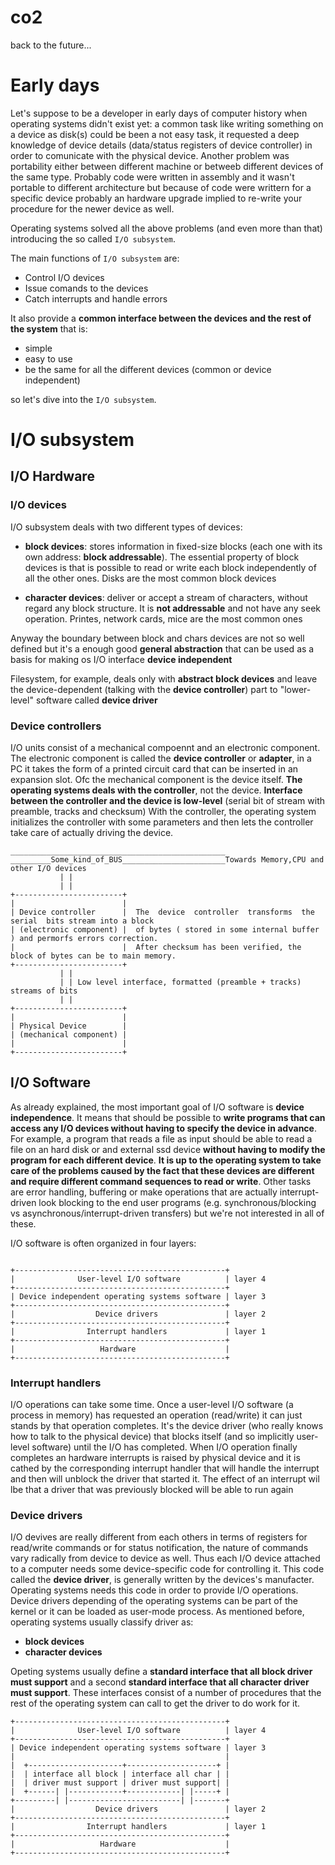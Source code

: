 # co2
back to the future...

# Early days

Let's suppose to be a developer in early days of computer history when operating systems didn't exist yet:
a common task like writing something on a device as disk(s) could be been a not easy task, it requested a deep knowledge
of device details (data/status registers of device controller) in order to comunicate with the physical device. 
Another problem was portability either between different machine or betweeb different devices of the same type.
Probably code were written in assembly and it wasn't portable to different architecture but because of code were
writtern for a specific device probably an hardware upgrade implied to re-write your procedure for the newer device as well.

Operating systems solved all the above problems (and even more than that) introducing the so called `I/O subsystem`.

The main functions of `I/O subsystem` are:

* Control I/O devices
* Issue comands to the devices
* Catch interrupts and handle errors

It also provide a **common interface between the devices and the rest of the system** that is:

* simple
* easy to use
* be the same for all the different devices (common or device independent)

so let's dive into the `I/O subsystem`.

# I/O subsystem

## I/O Hardware

### I/O devices

I/O subsystem deals with two different types of devices:

* **block devices**: stores information in fixed-size blocks (each one with its own address: **block addressable**). The essential property of block devices is that is possible to read or write each block independently of all the other ones. Disks are the most common block devices

* **character devices**: deliver or accept a stream of characters, without regard any block structure. It is **not addressable** and not have any seek operation. Printes, network cards, mice are the most common ones

Anyway the boundary between block and chars devices are not so well defined but it's a enough good **general abstraction** that can be used as a basis for making os I/O interface **device independent**

Filesystem, for example, deals only with **abstract block devices** and leave the device-dependent (talking with the **device controller**) part to "lower-level" software called **device driver**

### Device controllers

I/O units consist of a mechanical compoennt and an electronic component.
The electronic component is called the **device controller** or **adapter**, in a PC it takes the form of a printed circuit card that can be inserted in an expansion slot.
Ofc the mechanical component is the device itself.
**The operating systems deals with the controller**, not the device.
**Interface between the controller and the device is low-level** (serial bit of stream with preamble, tracks and checksum)
With the controller, the operating system initializes the controller with some parameters and then lets the controller take care of actually driving the device.


```
________________________________________________
_________Some_kind_of_BUS_______________________Towards Memory,CPU and other I/O devices
           | |
           | |
+------------------------+
|                        |
| Device controller      |  The  device  controller  transforms  the  serial  bits stream into a block
| (electronic component) |  of bytes ( stored in some internal buffer ) and permorfs errors correction.
|                        |  After checksum has been verified, the block of bytes can be to main memory.
+------------------------+
           | |         
           | | Low level interface, formatted (preamble + tracks) streams of bits
           | |
+------------------------+
|                        |
| Physical Device        |
| (mechanical component) |
|                        |
+------------------------+
```

## I/O Software

As already explained, the most important goal of I/O software is **device independence**. It means that should be possible to **write programs that can access any I/O devices without having to specify the device in advance**. For example, a program that reads a file as input should be able to read a file on an hard disk or and external ssd device **without having to modify the program for each different device**. **It is up to the operating system to take care of the problems caused by the fact that these devices are different and require different command sequences to read or write**.
Other tasks are error handling, buffering or make operations that are actually interrupt-driven look blocking to the end user programs (e.g. synchronous/blocking vs asynchronous/interrupt-driven transfers) but we're not interested in all of these.

I/O software is often organized in four layers:

```

+-----------------------------------------------+
|              User-level I/O software          | layer 4
+-----------------------------------------------+
| Device independent operating systems software | layer 3
+-----------------------------------------------+
|                  Device drivers               | layer 2
+-----------------------------------------------+
|                Interrupt handlers             | layer 1
+-----------------------------------------------+
|                   Hardware                    |
+-----------------------------------------------+

```

### Interrupt handlers

I/O operations can take some time. Once a user-level I/O software (a process in memory) has requested an
operation (read/write) it can just stands by that operation completes. It's the device driver (who really
knows how to talk to the physical device) that blocks itself (and so implicitly user-level software) until 
the I/O has completed. When I/O operation finally completes an hardware interrupts is raised by physical 
device and it is cathed by the corresponding interrupt handler that will handle the interrupt and then will
unblock the driver that started it. The effect of an interrupt wil lbe that a driver that was previously 
blocked will be able to run again

### Device drivers

I/O devives are really different from each others in terms of registers for read/write commands or for status
notification, the nature of commands vary radically from device to device as well.
Thus each I/O device attached to a computer needs some device-specific code for controlling it. This code called
the **device driver**, is generally written by the devices's manufacter. Operating systems needs this code in 
order to provide I/O operations.
Device drivers depending of the operating systems can be part of the kernel or it can be loaded as user-mode
process.
As mentioned before, operating systems usually classify driver as:

* **block devices**
* **character devices**

Opeting systems usually define a **standard interface that all block driver must support** and a second **standard interface
that all character driver must support**. These interfaces consist of a number of procedures that the rest of the operating
system can call to get the driver to do work for it.

```
+-----------------------------------------------+
|              User-level I/O software          | layer 4
+-----------------------------------------------+
| Device independent operating systems software | layer 3
|                                               |
|  +---------------------+--------------------+ |
|  | interface all block | interface all char | |
|  | driver must support | driver must support| |
|  +------| |------------+------------| |-----+ |
+---------| |-------------------------| |-------+
|                  Device drivers               | layer 2
+-----------------------------------------------+
|                Interrupt handlers             | layer 1
+-----------------------------------------------+
|                   Hardware                    |
+-----------------------------------------------+
```






  
